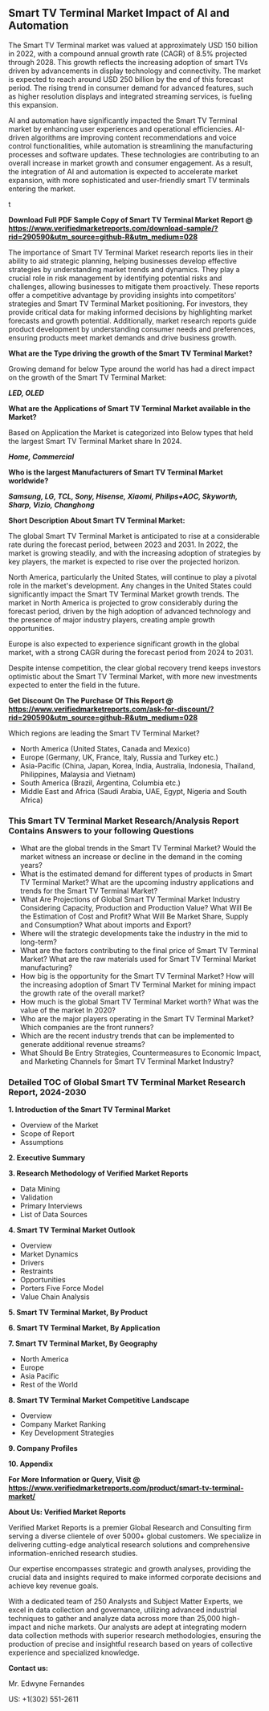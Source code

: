 <h2>Smart TV Terminal Market Impact of AI and Automation</h2><p>The Smart TV Terminal market was valued at approximately USD 150 billion in 2022, with a compound annual growth rate (CAGR) of 8.5% projected through 2028. This growth reflects the increasing adoption of smart TVs driven by advancements in display technology and connectivity. The market is expected to reach around USD 250 billion by the end of this forecast period. The rising trend in consumer demand for advanced features, such as higher resolution displays and integrated streaming services, is fueling this expansion.</p><p>AI and automation have significantly impacted the Smart TV Terminal market by enhancing user experiences and operational efficiencies. AI-driven algorithms are improving content recommendations and voice control functionalities, while automation is streamlining the manufacturing processes and software updates. These technologies are contributing to an overall increase in market growth and consumer engagement. As a result, the integration of AI and automation is expected to accelerate market expansion, with more sophisticated and user-friendly smart TV terminals entering the market.</p>t</p><p id="" class=""><strong>Download Full PDF Sample Copy of Smart TV Terminal Market Report @ <a href="https://www.verifiedmarketreports.com/download-sample/?rid=290590&utm_source=github-R&utm_medium=028" target="_blank">https://www.verifiedmarketreports.com/download-sample/?rid=290590&utm_source=github-R&utm_medium=028</a></strong></p><p>The importance of&nbsp;Smart TV Terminal Market research reports lies in their ability to aid strategic planning, helping businesses develop effective strategies by understanding market trends and dynamics. They play a crucial role in risk management by identifying potential risks and challenges, allowing businesses to mitigate them proactively. These reports offer a competitive advantage by providing insights into competitors' strategies and Smart TV Terminal Market positioning. For investors, they provide critical data for making informed decisions by highlighting market forecasts and growth potential. Additionally, market research reports guide product development by understanding consumer needs and preferences, ensuring products meet market demands and drive business growth.</p><p><strong>What are the&nbsp;Type driving the growth of the Smart TV Terminal Market?</strong></p><p id="" class="">Growing demand for below Type around the world has had a direct impact on the growth of the Smart TV Terminal Market:</p><em><strong>LED, OLED</strong></em></p><strong>What are the&nbsp;Applications&nbsp;of Smart TV Terminal Market available in the Market?</strong></p><p id="" class="">Based on Application the Market is categorized into Below types that held the largest Smart TV Terminal Market share In 2024.</p><em><strong>Home, Commercial</strong></em></p><strong>Who is the largest Manufacturers of Smart TV Terminal Market worldwide?</strong></p><p><em><strong>Samsung, LG, TCL, Sony, Hisense, Xiaomi, Philips+AOC, Skyworth, Sharp, Vizio, Changhong</strong></em></p><p id="" class=""><strong>Short Description About Smart TV Terminal Market:</strong></p><p>The global Smart TV Terminal Market is anticipated to rise at a considerable rate during the forecast period, between 2023 and 2031. In 2022, the market is growing steadily, and with the increasing adoption of strategies by key players, the market is expected to rise over the projected horizon.</p><p>North America, particularly the United States, will continue to play a pivotal role in the market's development. Any changes in the United States could significantly impact the Smart TV Terminal Market growth trends. The market in North America is projected to grow considerably during the forecast period, driven by the high adoption of advanced technology and the presence of major industry players, creating ample growth opportunities.</p><p>Europe is also expected to experience significant growth in the global market, with a strong CAGR during the forecast period from 2024 to 2031.</p><p>Despite intense competition, the clear global recovery trend keeps investors optimistic about the Smart TV Terminal Market, with more new investments expected to enter the field in the future.</p><p id="" class=""><strong>Get Discount On The Purchase Of This Report @ <a href="https://www.verifiedmarketreports.com/ask-for-discount/?rid=290590&utm_source=github-R&utm_medium=028" target="_blank">https://www.verifiedmarketreports.com/ask-for-discount/?rid=290590&utm_source=github-R&utm_medium=028</a></strong></p>Which regions are leading the Smart TV Terminal Market?</p><ul><li>North America (United States, Canada and Mexico)</li><li>Europe (Germany, UK, France, Italy, Russia and Turkey etc.)</li><li>Asia-Pacific (China, Japan, Korea, India, Australia, Indonesia, Thailand, Philippines, Malaysia and Vietnam)</li><li>South America (Brazil, Argentina, Columbia etc.)</li><li>Middle East and Africa (Saudi Arabia, UAE, Egypt, Nigeria and South Africa)</li></ul><h3 id="" class="">This Smart TV Terminal Market Research/Analysis Report Contains Answers to your following Questions</h3><ul><li>What are the global trends in the Smart TV Terminal Market? Would the market witness an increase or decline in the demand in the coming years?</li><li>What is the estimated demand for different types of products in Smart TV Terminal Market? What are the upcoming industry applications and trends for the Smart TV Terminal Market?</li><li>What Are Projections of Global Smart TV Terminal Market Industry Considering Capacity, Production and Production Value? What Will Be the Estimation of Cost and Profit? What Will Be Market Share, Supply and Consumption? What about imports and Export?</li><li>Where will the strategic developments take the industry in the mid to long-term?</li><li>What are the factors contributing to the final price of Smart TV Terminal Market? What are the raw materials used for Smart TV Terminal Market manufacturing?</li><li>How big is the opportunity for the Smart TV Terminal Market? How will the increasing adoption of Smart TV Terminal Market for mining impact the growth rate of the overall market?</li><li>How much is the global Smart TV Terminal Market worth? What was the value of the market In 2020?</li><li>Who are the major players operating in the Smart TV Terminal Market? Which companies are the front runners?</li><li>Which are the recent industry trends that can be implemented to generate additional revenue streams?</li><li>What Should Be Entry Strategies, Countermeasures to Economic Impact, and Marketing Channels for Smart TV Terminal Market Industry?</li></ul><h3 id="" class="">Detailed TOC of Global Smart TV Terminal Market Research Report, 2024-2030</h3><p id="" class=""><strong>1. Introduction of the Smart TV Terminal Market</strong></p><ul><li>Overview of the Market</li><li>Scope of Report</li><li>Assumptions</li></ul><p id="" class=""><strong>2. Executive Summary</strong></p><p id="" class=""><strong>3. Research Methodology of Verified Market Reports</strong></p><ul><li>Data Mining</li><li>Validation</li><li>Primary Interviews</li><li>List of Data Sources</li></ul><p id="" class=""><strong>4. Smart TV Terminal Market Outlook</strong></p><ul><li>Overview</li><li>Market Dynamics</li><li>Drivers</li><li>Restraints</li><li>Opportunities</li><li>Porters Five Force Model</li><li>Value Chain Analysis</li></ul><p id="" class=""><strong>5. Smart TV Terminal Market, By Product</strong></p><p id="" class=""><strong>6. Smart TV Terminal Market, By Application</strong></p><p id="" class=""><strong>7. Smart TV Terminal Market, By Geography</strong></p><ul><li>North America</li><li>Europe</li><li>Asia Pacific</li><li>Rest of the World</li></ul><p id="" class=""><strong>8. Smart TV Terminal Market Competitive Landscape</strong></p><ul><li>Overview</li><li>Company Market Ranking</li><li>Key Development Strategies</li></ul><p id="" class=""><strong>9. Company Profiles</strong></p><p id="" class=""><strong>10. Appendix</strong></p><p id="" class=""><strong>For More Information or Query, Visit @ <a href="https://www.verifiedmarketreports.com/product/smart-tv-terminal-market/" target="_blank">https://www.verifiedmarketreports.com/product/smart-tv-terminal-market/</a></strong></p><p id="" class=""><strong>About Us: Verified Market Reports</strong></p><p id="" class="">Verified Market Reports is a premier Global Research and Consulting firm serving a diverse clientele of over 5000+ global customers. We specialize in delivering cutting-edge analytical research solutions and comprehensive information-enriched research studies.</p><p id="" class="">Our expertise encompasses strategic and growth analyses, providing the crucial data and insights required to make informed corporate decisions and achieve key revenue goals.</p><p id="" class="">With a dedicated team of 250 Analysts and Subject Matter Experts, we excel in data collection and governance, utilizing advanced industrial techniques to gather and analyze data across more than 25,000 high-impact and niche markets. Our analysts are adept at integrating modern data collection methods with superior research methodologies, ensuring the production of precise and insightful research based on years of collective experience and specialized knowledge.</p><p id="" class=""><strong>Contact us:</strong></p><p id="" class="">Mr. Edwyne Fernandes</p><p id="" class="">US: +1(302) 551-2611</p>